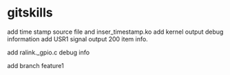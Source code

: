 # gitskills

add time stamp source file and inser_timestamp.ko
add kernel output debug information
add USR1 signal output 200 item info.

add ralink._gpio.c debug info

add branch feature1


